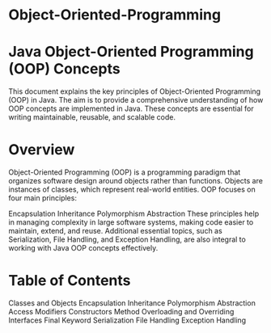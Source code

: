 # Object-Oriented-Programming

# Java Object-Oriented Programming (OOP) Concepts
This document explains the key principles of Object-Oriented Programming (OOP) in Java. The aim is to provide a comprehensive understanding of how OOP concepts are implemented in Java. These concepts are essential for writing maintainable, reusable, and scalable code.

# Overview
Object-Oriented Programming (OOP) is a programming paradigm that organizes software design around objects rather than functions. Objects are instances of classes, which represent real-world entities. OOP focuses on four main principles:

Encapsulation
Inheritance
Polymorphism
Abstraction
These principles help in managing complexity in large software systems, making code easier to maintain, extend, and reuse. Additional essential topics, such as Serialization, File Handling, and Exception Handling, are also integral to working with Java OOP concepts effectively.

# Table of Contents
Classes and Objects
Encapsulation
Inheritance
Polymorphism
Abstraction
Access Modifiers
Constructors
Method Overloading and Overriding
Interfaces
Final Keyword
Serialization
File Handling
Exception Handling
